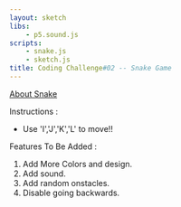 ```yaml
---
layout: sketch
libs: 
    - p5.sound.js
scripts: 
    - snake.js
    - sketch.js
title: Coding Challenge#02 -- Snake Game
---
```


[About Snake](https://en.wikipedia.org/wiki/Snake_(video_game_genre))

Instructions :    

* Use 'I','J','K','L' to move!!


Features To Be Added :   

1. Add More Colors and design.
2. Add sound.
3. Add random onstacles.
4. Disable going backwards.
